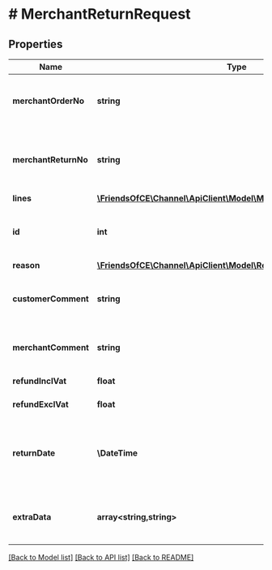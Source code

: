 # # MerchantReturnRequest

## Properties

Name | Type | Description | Notes
------------ | ------------- | ------------- | -------------
**merchantOrderNo** | **string** | The unique order reference used by the Merchant (sku). |
**merchantReturnNo** | **string** | The unique return reference used by the Merchant (sku). |
**lines** | [**\FriendsOfCE\Channel\ApiClient\Model\MerchantReturnLineRequest[]**](MerchantReturnLineRequest.md) |  |
**id** | **int** | The unique return reference used by ChannelEngine. | [optional]
**reason** | [**\FriendsOfCE\Channel\ApiClient\Model\ReturnReason**](ReturnReason.md) |  | [optional]
**customerComment** | **string** | Optional. Comment of customer on the (reason of) the return. | [optional]
**merchantComment** | **string** | Optional. Comment of merchant on the return. | [optional]
**refundInclVat** | **float** | Refund amount incl. VAT. | [optional]
**refundExclVat** | **float** | Refund amount excl. VAT. | [optional]
**returnDate** | **\DateTime** | The date at which the return was originally created in the source system (if available). | [optional]
**extraData** | **array<string,string>** | Extra data on the return. Each item must have an unqiue key | [optional]

[[Back to Model list]](../../README.md#models) [[Back to API list]](../../README.md#endpoints) [[Back to README]](../../README.md)
